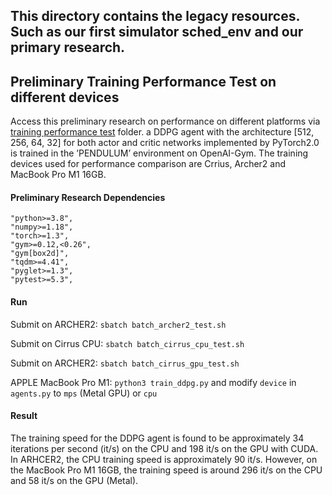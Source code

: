 ## This directory contains the legacy resources. Such as our first simulator sched_env and our primary research.


## Preliminary Training Performance Test on different devices

Access this preliminary research on performance on different platforms via [training performance test](./training_performance_test) folder. 
 a DDPG agent with the architecture [512, 256, 64, 32] for both actor and critic networks implemented by PyTorch2.0 is trained in the ’PENDULUM’ environment on OpenAI-Gym. The training devices used for performance comparison are Crrius, Archer2 and MacBook Pro M1 16GB.

#### Preliminary Research Dependencies
```
"python>=3.8",
"numpy>=1.18",
"torch>=1.3",
"gym>=0.12,<0.26",
"gym[box2d]",
"tqdm>=4.41",
"pyglet>=1.3",
"pytest>=5.3",
```

#### Run
Submit on ARCHER2: `sbatch batch_archer2_test.sh`

Submit on Cirrus CPU: `sbatch batch_cirrus_cpu_test.sh`

Submit on ARCHER2: `sbatch batch_cirrus_gpu_test.sh`

APPLE MacBook Pro M1: `python3 train_ddpg.py` and modify `device` in `agents.py` to `mps` (Metal GPU) or `cpu`

#### Result

The training speed for the DDPG agent is found to be approximately 34 iterations per second (it/s) on the CPU and 198 it/s on the GPU with CUDA. In ARHCER2, the CPU training speed is approximately 90 it/s. However, on the MacBook Pro M1 16GB, the training speed is around 296 it/s on the CPU and 58 it/s on the GPU (Metal).